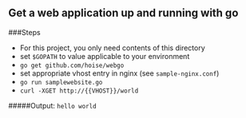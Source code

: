 ## Get a web application up and running with go

###Steps

- For this project, you only need contents of this directory
- set `$GOPATH` to value applicable to your environment
- `go get github.com/hoise/webgo`
- set appropriate vhost entry in nginx (see `sample-nginx.conf`)
- `go run samplewebsite.go`
- `curl -XGET http://{{VHOST}}/world`

#####Output:  `hello world`

